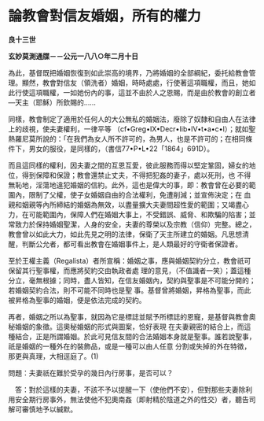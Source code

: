 # 論教會對信友婚姻，所有的權力


**良十三世**

**玄妙莫測通牒－－公元一八八○年二月十日**





為此，基督既把婚姻恢復到如此崇高的境界，乃將婚姻的全部綱紀，委托給教會管理。顯然，教會對信友（領洗者）婚姻，時時處處，行使著這項職權，而且，她如此行使這項職權，一如她份內的事，這並不由於人之恩賜，而是由於教會的創立者—天主（耶穌）所欽賜的……

同樣，教會制定了適用於任何人的大公無私的婚姻法，廢除了奴隸和自由人在法律上的歧視，使夫妻權利，一律平等
（cf•Greg•IX•Decr•Iib•IV•t•a•c•l）；就如聖熱羅尼莫所說的：「在我們為女人所不許可的，為男人，也是不許可的；在相同條
件下，男女的服役，是同樣的，（書信77•P•L•22「1864」691D）。

而且這同樣的權利，因夫妻之間的互恩互愛，彼此服務而得以堅定鞏固，婦女的地位，得到保障和保證；教會還禁止丈夫，不得把犯姦的妻子，處以死刑，也
不得無恥地，淫蕩地違犯婚姻的信約。此外，這也是偉大的事，即：教會曾在必要的範圍內，限制了父權，使子女婚姻自由的合法權利，免遭削減；並宣佈決定；在
血親和姻親等內所締結的婚姻為無效，以盡量擴大夫妻間超性愛的範圍；又竭盡心力，在可能範圍內，保障人們在婚姻大事上，不受錯誤、威脅、和欺騙的陷害；並
常致力於保持婚姻聖潔，人身的安全，夫妻的尊榮以及宗教（信仰）完整。總之，教會曾以如此大力，如此先見之明的法律，保衛了天主所建立的婚姻。凡思想清
醒，判斷公允者，都可看出教會在婚姻事件上，是人類最好的守衛者保證者。

至於王權主義（Regalista）者所宣稱：婚姻之事，應與婚姻契約分立，教會祇可保留其行聖事權，而應將契約交由執政者處
理的意見，（不值識者一笑）；蓋這種分立，毫無根據；同時，盡人皆知，在信友婚姻內，契約與聖事是不可能分開的；若婚姻契約合法，則不可能不同時也是聖
事。基督曾將婚姻，昇格為聖事，而此被昇格為聖事的婚姻，便是依法完成的契約。

再者，婚姻之所以為聖事，就因為它是標誌並賦予所標誌的恩寵，是基督與教會奧秘婚姻的象徵。這奧秘婚姻的形式與圖案，恰好表現
在夫妻親密的結合上，而這種結合，正是所謂婚姻。於此可見信友間的合法婚姻本身就是聖事。誰若說聖事，祇是婚姻的一種外在的裝飾品，或是一種可以由人任意
分割或失掉的外在特徵，那更與真理，大相逕庭了。(1)

問題：夫妻祇在難於受孕的幾日內行房事，是否可以？

　答：對於這樣的夫妻，不該不予以提醒一下（使他們不安），但對那些夫妻除利用安全期行房事外，無法使他不犯奧南姦（即射精於陰道之外的性交）者，聽告司解可審慎地予以緘默。

